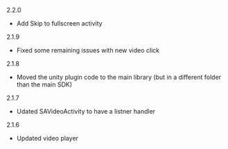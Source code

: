 2.2.0
 - Add Skip to fullscreen activity

2.1.9
 - Fixed some remaining issues with new video click

2.1.8
 - Moved the unity plugin code to the main library (but in a different folder than the main SDK)

2.1.7
 - Udated SAVideoActivity to have a listner handler

2.1.6
  - Updated video player
